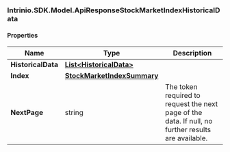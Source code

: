 [//]: # (CLASS:Intrinio.SDK.Model.ApiResponseStockMarketIndexHistoricalData)

[//]: # (KIND:object)

### Intrinio.SDK.Model.ApiResponseStockMarketIndexHistoricalData
#### Properties

[//]: # (START_DEFINITION)

Name | Type | Description
------------ | ------------- | -------------
**HistoricalData** | [**List&lt;HistoricalData&gt;**](HistoricalData.md) |  &nbsp;
**Index** | [**StockMarketIndexSummary**](StockMarketIndexSummary.md) |  &nbsp;
**NextPage** | string | The token required to request the next page of the data. If null, no further results are available. &nbsp;

[//]: # (END_DEFINITION)


[//]: # (CONTAINED_CLASS:Intrinio.SDK.Model.HistoricalData)


[//]: # (CONTAINED_CLASS:Intrinio.SDK.Model.StockMarketIndexSummary)


